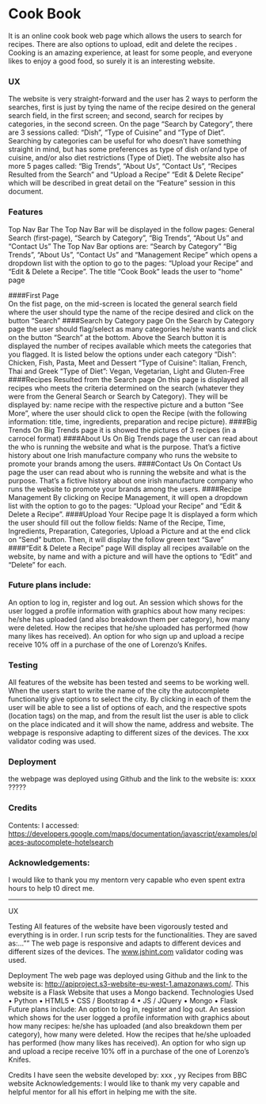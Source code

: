 # Cook Book
 
It is an online cook book web page which allows the users to search for recipes. There are also options to upload, edit and delete the recipes .
Cooking is an amazing experience, at least for some people, and everyone likes to enjoy a good food, so surely it is an interesting website.

### UX
The website is very straight-forward and the user has 2 ways to perform the searches, first is just by tying the name of the recipe desired on the general search field, in the first screen; and second, search for recipes by categories, in the second screen.
On the page “Search by Category”, there are 3 sessions called: “Dish”, “Type of Cuisine” and “Type of Diet”. Searching by categories can be useful for who doesn’t have something straight in mind, but has some preferences as type of dish or/and type of cuisine, and/or also diet restrictions (Type of Diet). 
The website also has more 5 pages called: “Big Trends”, “About Us”, “Contact Us”, “Recipes Resulted from the Search” and “Upload a Recipe” “Edit & Delete Recipe” which will be described in great detail on the “Feature” session in this document.

### Features
Top Nav Bar 
The Top Nav Bar will be displayed in the follow pages: General Search (first-page), “Search by Category”, “Big Trends”, “About Us” and “Contact Us” 
The Top Nav Bar options are: “Search by Category” “Big Trends”, “About Us”, “Contact Us” and “Management Recipe” which opens a dropdown list with the option to go to the pages: “Upload your Recipe” and “Edit & Delete a Recipe”.
The title “Cook Book” leads the user to "home" page 

####First Page  
On the fist page, on the mid-screen is located the general search field where the user should type the name of the recipe desired and click on the button “Search”
####Search by Category page
On the Search by Category page the user should flag/select as many categories he/she wants and click on the button “Search” at the bottom. Above the Search button it is displayed the number of recipes available which meets the categories that you flagged.
It is listed below the options under each category
“Dish”: Chicken, Fish, Pasta, Meet and Dessert
“Type of Cuisine”: Italian, French, Thai and Greek
“Type of Diet”: Vegan, Vegetarian, Light and Gluten-Free
####Recipes Resulted from the Search page
On this page is displayed all recipes who meets the criteria determined on the search (whatever they were from the General Search or Search by Category). They will be displayed by: name recipe with the respective picture and a button “See More”, where the user should click to open the Recipe (with the following information: title, time, ingredients, preparation and recipe picture).
####Big Trends
On Big Trends page it is showed the pictures of 3 recipes (in a carrocel format)
####About Us
On Big Trends page the user can read about the who is running the website and what is the purpose. That’s a fictive history about one Irish manufacture company who runs the website to promote your brands among the users. 
####Contact Us
On Contact Us page the user can read about who is running the website and what is the purpose. That’s a fictive history about one irish manufacture company who runs the website to promote your brands among the users. 
####Recipe Management
By clicking on Recipe Management, it will open a dropdown list with the option to go to the pages: “Upload your Recipe” and “Edit & Delete a Recipe”.
####Upload Your Recipe page
It is displayed a form which the user should fill out the follow fields: Name of the Recipe, Time, Ingredients, Preparation, Categories, Upload a Picture and at the end click on “Send” button. Then, it will display the follow green text “Save”
####“Edit & Delete a Recipe” page 
Will display all recipes available on the website, by name and with a picture and will have the options to “Edit” and “Delete” for each.
 
### Future plans include:
An option to log in, register and log out. 
An session which shows for the user logged a profile information with graphics about how many recipes: he/she has uploaded (and also breakdown them per category), how many were deleted. How the recipes that he/she uploaded has performed (how many likes has received).
An option for who sign up and upload a recipe receive 10% off in a purchase of the one of Lorenzo’s Knifes.

 
### Testing
All features of the website has been tested and seems to be working well.
When the users start to write the name of the city the autocomplete functionality give options to select the city. 
By clicking in each of them the user will be able to see a list of options of each, and the respective spots (location tags) on the map, and
from the result list the user is able to click on the place indicated and it will show the name, address and website.
The webpage is responsive adapting to different sizes of the devices.
The xxx validator coding was used.
 
### Deployment
the webpage was deployed using Github and the link to the website is: xxxx 
?????
 
### Credits
Contents:
I accessed: https://developers.google.com/maps/documentation/javascript/examples/places-autocomplete-hotelsearch
 
### Acknowledgements:
I would like to thank you my mentorn very capable  who even spent extra hours to help t0 direct me.



-----
UX




Testing
All features of the website have been vigorously tested and everything is in order.
I run scrip tests for the functionalities. They are saved as:...”” 
The web page is responsive and adapts to different devices and different sizes of the devices. The www.jshint.com validator coding was used.

Deployment
The web page was deployed using Github and the link to the website is: http://apiproject.s3-website-eu-west-1.amazonaws.com/.
This website is a Flask Website that uses a Mongo backend.
Technologies Used
•	Python
•	HTML5
•	CSS / Bootstrap 4
•	JS / JQuery
•	Mongo
•	Flask
Future plans include:
An option to log in, register and log out. 
An session which shows for the user logged a profile information with graphics about how many recipes: he/she has uploaded (and also breakdown them per category), how many were deleted. How the recipes that he/she uploaded has performed (how many likes has received).
An option for who sign up and upload a recipe receive 10% off in a purchase of the one of Lorenzo’s Knifes.

Credits
I have seen the website developed by: xxx , yy
Recipes from BBC website
Acknowledgements:
I would like to thank my very capable and helpful mentor for all his effort in helping me with the site.
